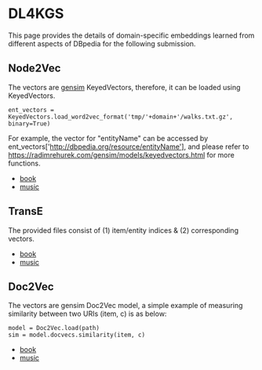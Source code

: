 # DL4KGS
This page provides the details of domain-specific embeddings learned from different aspects of DBpedia for the following submission.

## Node2Vec
The vectors are [gensim](https://radimrehurek.com/gensim/) KeyedVectors, therefore, it can be loaded using KeyedVectors.
```
ent_vectors = KeyedVectors.load_word2vec_format('tmp/'+domain+'/walks.txt.gz', binary=True)
```
For example, the vector for "entityName" can be accessed by ent_vectors['http://dbpedia.org/resource/entityName'], and please refer to https://radimrehurek.com/gensim/models/keyedvectors.html for more functions.
- [book](https://drive.google.com/open?id=1E3FscznHFfFbqtk9ydaRbdAFG80R7SuB)
- [music](https://drive.google.com/open?id=17rvBNN1tpPG_JhlFGEN_jRH816fz6JMm)

## TransE
The provided files consist of (1) item/entity indices & (2) corresponding vectors.
- [book](https://drive.google.com/open?id=1pRlU3R-u2lgBEhX7dDA5lgDu9uWDKijS)
- [music](https://drive.google.com/open?id=1ZzFRyESVLslsCeGxq_gPaNdnOjALRx7Y)

## Doc2Vec
The vectors are gensim Doc2Vec model, a simple example of measuring similarity between two URIs (item, c) is as below:
```
model = Doc2Vec.load(path)
sim = model.docvecs.similarity(item, c)
```
- [book](https://drive.google.com/open?id=1gfAYN-RDnxnyFAHHnfP2s8l7_avqhWmO)
- [music](https://drive.google.com/open?id=10DNLzGg6qH-GCfAMI4-rWc45QbpYie1i)
